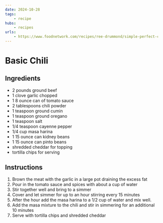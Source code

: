 ```yaml
---
date: 2024-10-28
tags:
    - recipe
hubs:
    - recipes
urls:
    - https://www.foodnetwork.com/recipes/ree-drummond/simple-perfect-chili-recipe-2107099
---
```

# Basic Chili

## Ingredients
- 2 pounds ground beef
- 1 clove garlic chopped
- 1 8 ounce can of tomato sauce
- 2 tablespoons chili powder
- 1 teaspoon ground cumin
- 1 teaspoon ground oregano
- 1 teaspoon salt
- 1/4 teaspoon cayenne pepper
- 1/4 cup masa harina
- 1 15 ounce can kidney beans
- 1 15 ounce can pinto beans
- shredded cheddar for topping
- tortilla chips for serving

## Instructions
1. Brown the meat with the garlic in a large pot draining the excess fat
2. Pour in the tomato sauce and spices with about a cup of water
3. Stir together well and bring to a simmer
4. Cover and let simmer for up to an hour stirring every 15 minutes
5. After the hour add the masa harina to a 1/2 cup of water and mix well.
6. Add the masa mixture to the chili and stir in simmering for an additional 10 minutes
7. Serve with tortilla chips and shredded cheddar
